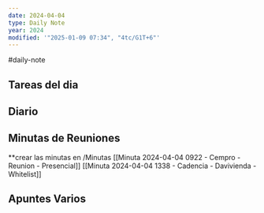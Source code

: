 ```yaml
---
date: 2024-04-04
type: Daily Note
year: 2024
modified: '"2025-01-09 07:34", "4tc/G1T+6"'
---
```

#daily-note

## Tareas del dia

## Diario

## Minutas de Reuniones
**crear las minutas en /Minutas
[[Minuta 2024-04-04 0922 - Cempro - Reunion - Presencial]]
[[Minuta 2024-04-04 1338 - Cadencia - Davivienda - Whitelist]]

## Apuntes Varios



